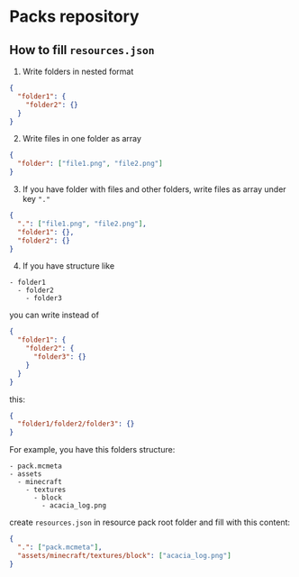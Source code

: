 # Packs repository

## How to fill `resources.json`

1. Write folders in nested format

```json
{
  "folder1": {
    "folder2": {}
  }
}
```

2. Write files in one folder as array

```json
{
  "folder": ["file1.png", "file2.png"]
}
```

3. If you have folder with  files and other folders, write files as array under key `"."`

```json
{
  ".": ["file1.png", "file2.png"],
  "folder1": {},
  "folder2": {}
}
```

4. If you have structure like

```
- folder1
  - folder2
    - folder3
```

you can write instead of

```json
{
  "folder1": {
    "folder2": {
      "folder3": {}
    }
  }
}
```

this:

```json
{
  "folder1/folder2/folder3": {}
}
```

For example, you have this folders structure:

```
- pack.mcmeta
- assets
  - minecraft
    - textures
      - block
        - acacia_log.png
```

create `resources.json` in resource pack root folder and fill with this content:

```json
{
  ".": ["pack.mcmeta"],
  "assets/minecraft/textures/block": ["acacia_log.png"]
}
```

